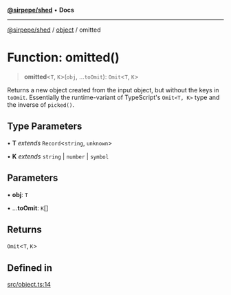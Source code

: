 [**@sirpepe/shed**](../../README.md) • **Docs**

***

[@sirpepe/shed](../../README.md) / [object](../README.md) / omitted

# Function: omitted()

> **omitted**\<`T`, `K`\>(`obj`, ...`toOmit`): `Omit`\<`T`, `K`\>

Returns a new object created from the input object, but without the keys in
`toOmit`. Essentially the runtime-variant of TypeScript's `Omit<T, K>` type
and the inverse of `picked()`.

## Type Parameters

• **T** *extends* `Record`\<`string`, `unknown`\>

• **K** *extends* `string` \| `number` \| `symbol`

## Parameters

• **obj**: `T`

• ...**toOmit**: `K`[]

## Returns

`Omit`\<`T`, `K`\>

## Defined in

[src/object.ts:14](https://github.com/SirPepe/shed/blob/36009fde0fee9ee53321ca81309876bbb49851e3/src/object.ts#L14)
